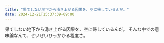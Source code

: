 ```yaml
---
title: "果てしない地下から湧き上がる因果を、空に帰しているんだ。"
date: 2024-12-21T15:37:39+09:00
---
```

果てしない地下から湧き上がる因果を、空に帰しているんだ。
そんな中での意味論なんて、せいぜいひっかかる程度さ。
